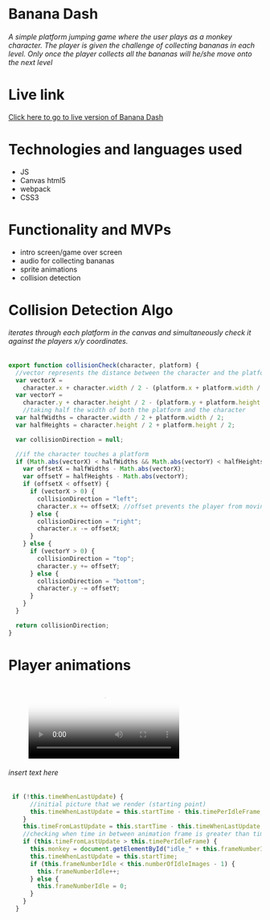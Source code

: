 # Banana Dash

###### A simple platform jumping game where the user plays as a monkey character. The player is given the challenge of collecting bananas in each level. Only once the player collects all the bananas will he/she move onto the next level

# Live link

<a href='https://lawrence14701.github.io/Banana-Dash/'>Click here to go to live version of Banana Dash</a>

# Technologies and languages used
* JS
* Canvas html5
* webpack
* CSS3


# Functionality and MVPs

* intro screen/game over screen
* audio for collecting bananas
* sprite animations
* collision detection 



# Collision Detection Algo

###### iterates through each platform in the canvas and simultaneously check it against the players x/y coordinates. 

```javascript
export function collisionCheck(character, platform) {
  //vector represents the distance between the character and the platform
  var vectorX =
    character.x + character.width / 2 - (platform.x + platform.width / 2);
  var vectorY =
    character.y + character.height / 2 - (platform.y + platform.height / 2);
    //taking half the width of both the platform and the character
  var halfWidths = character.width / 2 + platform.width / 2;
  var halfHeights = character.height / 2 + platform.height / 2;

  var collisionDirection = null;

  //if the character touches a platform 
  if (Math.abs(vectorX) < halfWidths && Math.abs(vectorY) < halfHeights) {
    var offsetX = halfWidths - Math.abs(vectorX);
    var offsetY = halfHeights - Math.abs(vectorY);
    if (offsetX < offsetY) {
      if (vectorX > 0) {
        collisionDirection = "left";
        character.x += offsetX; //offset prevents the player from moving within the boundaries set by the platform
      } else {
        collisionDirection = "right";
        character.x -= offsetX;
      }
    } else {
      if (vectorY > 0) {
        collisionDirection = "top";
        character.y += offsetY;
      } else {
        collisionDirection = "bottom";
        character.y -= offsetY;
      }
    }
  }

  return collisionDirection;
}
```


# Player animations

<!-- blank line -->
<figure class="video_container">
  <video controls="true" allowfullscreen="true" poster="path/to/poster_image.png">
    <source src="./src/img/animation.gif" type="video/mp4">
  </video>
</figure>
<!-- blank line -->


###### insert text here

```javascript
 if (!this.timeWhenLastUpdate) {
      //initial picture that we render (starting point)
      this.timeWhenLastUpdate = this.startTime - this.timePerIdleFrame;
    }
    this.timeFromLastUpdate = this.startTime - this.timeWhenLastUpdate;
    //checking when time in between animation frame is greater than timeperframe
    if (this.timeFromLastUpdate > this.timePerIdleFrame) {
      this.monkey = document.getElementById("idle_" + this.frameNumberIdle);
      this.timeWhenLastUpdate = this.startTime;
      if (this.frameNumberIdle < this.numberOfIdleImages - 1) {
        this.frameNumberIdle++;
      } else {
        this.frameNumberIdle = 0;
      }
    }
  }
```




















